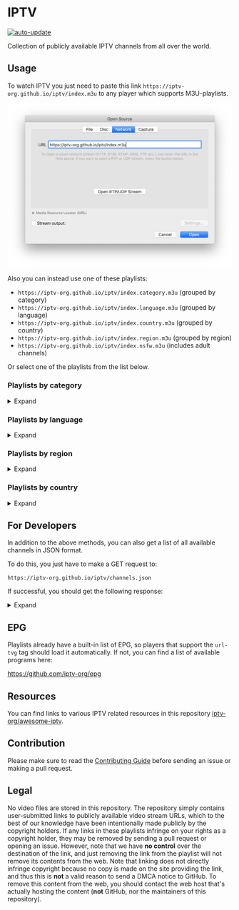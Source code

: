 # IPTV

[![auto-update](https://github.com/iptv-org/iptv/actions/workflows/auto-update.yml/badge.svg)](https://github.com/iptv-org/iptv/actions/workflows/auto-update.yml)

Collection of publicly available IPTV channels from all over the world.

## Usage

To watch IPTV you just need to paste this link `https://iptv-org.github.io/iptv/index.m3u` to any player which supports M3U-playlists.

![VLC Network Panel](.readme/preview.png)

Also you can instead use one of these playlists:

- `https://iptv-org.github.io/iptv/index.category.m3u` (grouped by category)
- `https://iptv-org.github.io/iptv/index.language.m3u` (grouped by language)
- `https://iptv-org.github.io/iptv/index.country.m3u` (grouped by country)
- `https://iptv-org.github.io/iptv/index.region.m3u` (grouped by region)
- `https://iptv-org.github.io/iptv/index.nsfw.m3u` (includes adult channels)

Or select one of the playlists from the list below.

### Playlists by category

<details>
<summary>Expand</summary>
<br>

<!-- prettier-ignore -->
<table>
  <thead>
    <tr><th align="left">Category</th><th align="right">Channels</th><th align="left">Playlist</th></tr>
  </thead>
  <tbody>
    <tr><td align="left">Animation</td><td align="right">29</td><td align="left" nowrap><code>https://iptv-org.github.io/iptv/categories/animation.m3u</code></td></tr>
    <tr><td align="left">Auto</td><td align="right">14</td><td align="left" nowrap><code>https://iptv-org.github.io/iptv/categories/auto.m3u</code></td></tr>
    <tr><td align="left">Business</td><td align="right">34</td><td align="left" nowrap><code>https://iptv-org.github.io/iptv/categories/business.m3u</code></td></tr>
    <tr><td align="left">Classic</td><td align="right">67</td><td align="left" nowrap><code>https://iptv-org.github.io/iptv/categories/classic.m3u</code></td></tr>
    <tr><td align="left">Comedy</td><td align="right">50</td><td align="left" nowrap><code>https://iptv-org.github.io/iptv/categories/comedy.m3u</code></td></tr>
    <tr><td align="left">Cooking</td><td align="right">30</td><td align="left" nowrap><code>https://iptv-org.github.io/iptv/categories/cooking.m3u</code></td></tr>
    <tr><td align="left">Culture</td><td align="right">18</td><td align="left" nowrap><code>https://iptv-org.github.io/iptv/categories/culture.m3u</code></td></tr>
    <tr><td align="left">Documentary</td><td align="right">42</td><td align="left" nowrap><code>https://iptv-org.github.io/iptv/categories/documentary.m3u</code></td></tr>
    <tr><td align="left">Education</td><td align="right">47</td><td align="left" nowrap><code>https://iptv-org.github.io/iptv/categories/education.m3u</code></td></tr>
    <tr><td align="left">Entertainment</td><td align="right">234</td><td align="left" nowrap><code>https://iptv-org.github.io/iptv/categories/entertainment.m3u</code></td></tr>
    <tr><td align="left">Family</td><td align="right">32</td><td align="left" nowrap><code>https://iptv-org.github.io/iptv/categories/family.m3u</code></td></tr>
    <tr><td align="left">General</td><td align="right">360</td><td align="left" nowrap><code>https://iptv-org.github.io/iptv/categories/general.m3u</code></td></tr>
    <tr><td align="left">Kids</td><td align="right">158</td><td align="left" nowrap><code>https://iptv-org.github.io/iptv/categories/kids.m3u</code></td></tr>
    <tr><td align="left">Legislative</td><td align="right">62</td><td align="left" nowrap><code>https://iptv-org.github.io/iptv/categories/legislative.m3u</code></td></tr>
    <tr><td align="left">Lifestyle</td><td align="right">78</td><td align="left" nowrap><code>https://iptv-org.github.io/iptv/categories/lifestyle.m3u</code></td></tr>
    <tr><td align="left">Local</td><td align="right">723</td><td align="left" nowrap><code>https://iptv-org.github.io/iptv/categories/local.m3u</code></td></tr>
    <tr><td align="left">Movies</td><td align="right">241</td><td align="left" nowrap><code>https://iptv-org.github.io/iptv/categories/movies.m3u</code></td></tr>
    <tr><td align="left">Music</td><td align="right">343</td><td align="left" nowrap><code>https://iptv-org.github.io/iptv/categories/music.m3u</code></td></tr>
    <tr><td align="left">News</td><td align="right">444</td><td align="left" nowrap><code>https://iptv-org.github.io/iptv/categories/news.m3u</code></td></tr>
    <tr><td align="left">Outdoor</td><td align="right">34</td><td align="left" nowrap><code>https://iptv-org.github.io/iptv/categories/outdoor.m3u</code></td></tr>
    <tr><td align="left">Relax</td><td align="right">17</td><td align="left" nowrap><code>https://iptv-org.github.io/iptv/categories/relax.m3u</code></td></tr>
    <tr><td align="left">Religious</td><td align="right">296</td><td align="left" nowrap><code>https://iptv-org.github.io/iptv/categories/religious.m3u</code></td></tr>
    <tr><td align="left">Science</td><td align="right">11</td><td align="left" nowrap><code>https://iptv-org.github.io/iptv/categories/science.m3u</code></td></tr>
    <tr><td align="left">Series</td><td align="right">193</td><td align="left" nowrap><code>https://iptv-org.github.io/iptv/categories/series.m3u</code></td></tr>
    <tr><td align="left">Shop</td><td align="right">48</td><td align="left" nowrap><code>https://iptv-org.github.io/iptv/categories/shop.m3u</code></td></tr>
    <tr><td align="left">Sports</td><td align="right">199</td><td align="left" nowrap><code>https://iptv-org.github.io/iptv/categories/sports.m3u</code></td></tr>
    <tr><td align="left">Travel</td><td align="right">16</td><td align="left" nowrap><code>https://iptv-org.github.io/iptv/categories/travel.m3u</code></td></tr>
    <tr><td align="left">Weather</td><td align="right">11</td><td align="left" nowrap><code>https://iptv-org.github.io/iptv/categories/weather.m3u</code></td></tr>
    <tr><td align="left">XXX</td><td align="right">41</td><td align="left" nowrap><code>https://iptv-org.github.io/iptv/categories/xxx.m3u</code></td></tr>
    <tr><td align="left">Other</td><td align="right">3612</td><td align="left" nowrap><code>https://iptv-org.github.io/iptv/categories/other.m3u</code></td></tr>
  </tbody>
</table>

</details>

### Playlists by language

<details>
<summary>Expand</summary>
<br>

<!-- prettier-ignore -->
<table>
  <thead>
    <tr><th align="left">Language</th><th align="right">Channels</th><th align="left">Playlist</th></tr>
  </thead>
  <tbody>
    <tr><td align="left">Afrikaans</td><td align="right">1</td><td align="left" nowrap><code>https://iptv-org.github.io/iptv/languages/afr.m3u</code></td></tr>
    <tr><td align="left">Akan</td><td align="right">2</td><td align="left" nowrap><code>https://iptv-org.github.io/iptv/languages/aka.m3u</code></td></tr>
    <tr><td align="left">Albanian</td><td align="right">129</td><td align="left" nowrap><code>https://iptv-org.github.io/iptv/languages/sqi.m3u</code></td></tr>
    <tr><td align="left">Amharic</td><td align="right">2</td><td align="left" nowrap><code>https://iptv-org.github.io/iptv/languages/amh.m3u</code></td></tr>
    <tr><td align="left">Arabic</td><td align="right">380</td><td align="left" nowrap><code>https://iptv-org.github.io/iptv/languages/ara.m3u</code></td></tr>
    <tr><td align="left">Armenian</td><td align="right">27</td><td align="left" nowrap><code>https://iptv-org.github.io/iptv/languages/hye.m3u</code></td></tr>
    <tr><td align="left">Assyrian Neo-Aramaic</td><td align="right">1</td><td align="left" nowrap><code>https://iptv-org.github.io/iptv/languages/aii.m3u</code></td></tr>
    <tr><td align="left">Azerbaijani</td><td align="right">26</td><td align="left" nowrap><code>https://iptv-org.github.io/iptv/languages/aze.m3u</code></td></tr>
    <tr><td align="left">Bashkir</td><td align="right">3</td><td align="left" nowrap><code>https://iptv-org.github.io/iptv/languages/bak.m3u</code></td></tr>
    <tr><td align="left">Belarusian</td><td align="right">3</td><td align="left" nowrap><code>https://iptv-org.github.io/iptv/languages/bel.m3u</code></td></tr>
    <tr><td align="left">Bengali</td><td align="right">37</td><td align="left" nowrap><code>https://iptv-org.github.io/iptv/languages/ben.m3u</code></td></tr>
    <tr><td align="left">Bhojpuri</td><td align="right">4</td><td align="left" nowrap><code>https://iptv-org.github.io/iptv/languages/bho.m3u</code></td></tr>
    <tr><td align="left">Bislama</td><td align="right">1</td><td align="left" nowrap><code>https://iptv-org.github.io/iptv/languages/bis.m3u</code></td></tr>
    <tr><td align="left">Bosnian</td><td align="right">14</td><td align="left" nowrap><code>https://iptv-org.github.io/iptv/languages/bos.m3u</code></td></tr>
    <tr><td align="left">Bulgarian</td><td align="right">10</td><td align="left" nowrap><code>https://iptv-org.github.io/iptv/languages/bul.m3u</code></td></tr>
    <tr><td align="left">Burmese</td><td align="right">1</td><td align="left" nowrap><code>https://iptv-org.github.io/iptv/languages/mya.m3u</code></td></tr>
    <tr><td align="left">Catalan</td><td align="right">8</td><td align="left" nowrap><code>https://iptv-org.github.io/iptv/languages/cat.m3u</code></td></tr>
    <tr><td align="left">Chichewa</td><td align="right">1</td><td align="left" nowrap><code>https://iptv-org.github.io/iptv/languages/nya.m3u</code></td></tr>
    <tr><td align="left">Chinese</td><td align="right">741</td><td align="left" nowrap><code>https://iptv-org.github.io/iptv/languages/zho.m3u</code></td></tr>
    <tr><td align="left">Croatian</td><td align="right">13</td><td align="left" nowrap><code>https://iptv-org.github.io/iptv/languages/hrv.m3u</code></td></tr>
    <tr><td align="left">Czech</td><td align="right">20</td><td align="left" nowrap><code>https://iptv-org.github.io/iptv/languages/ces.m3u</code></td></tr>
    <tr><td align="left">Danish</td><td align="right">8</td><td align="left" nowrap><code>https://iptv-org.github.io/iptv/languages/dan.m3u</code></td></tr>
    <tr><td align="left">Dhivehi</td><td align="right">2</td><td align="left" nowrap><code>https://iptv-org.github.io/iptv/languages/div.m3u</code></td></tr>
    <tr><td align="left">Dutch</td><td align="right">104</td><td align="left" nowrap><code>https://iptv-org.github.io/iptv/languages/nld.m3u</code></td></tr>
    <tr><td align="left">Dzongkha</td><td align="right">1</td><td align="left" nowrap><code>https://iptv-org.github.io/iptv/languages/dzo.m3u</code></td></tr>
    <tr><td align="left">English</td><td align="right">1962</td><td align="left" nowrap><code>https://iptv-org.github.io/iptv/languages/eng.m3u</code></td></tr>
    <tr><td align="left">Estonian</td><td align="right">7</td><td align="left" nowrap><code>https://iptv-org.github.io/iptv/languages/est.m3u</code></td></tr>
    <tr><td align="left">Faroese</td><td align="right">2</td><td align="left" nowrap><code>https://iptv-org.github.io/iptv/languages/fao.m3u</code></td></tr>
    <tr><td align="left">Finnish</td><td align="right">7</td><td align="left" nowrap><code>https://iptv-org.github.io/iptv/languages/fin.m3u</code></td></tr>
    <tr><td align="left">French</td><td align="right">220</td><td align="left" nowrap><code>https://iptv-org.github.io/iptv/languages/fra.m3u</code></td></tr>
    <tr><td align="left">Galician</td><td align="right">7</td><td align="left" nowrap><code>https://iptv-org.github.io/iptv/languages/glg.m3u</code></td></tr>
    <tr><td align="left">Georgian</td><td align="right">9</td><td align="left" nowrap><code>https://iptv-org.github.io/iptv/languages/kat.m3u</code></td></tr>
    <tr><td align="left">German</td><td align="right">225</td><td align="left" nowrap><code>https://iptv-org.github.io/iptv/languages/deu.m3u</code></td></tr>
    <tr><td align="left">Greek</td><td align="right">101</td><td align="left" nowrap><code>https://iptv-org.github.io/iptv/languages/ell.m3u</code></td></tr>
    <tr><td align="left">Greenlandic</td><td align="right">2</td><td align="left" nowrap><code>https://iptv-org.github.io/iptv/languages/kal.m3u</code></td></tr>
    <tr><td align="left">Hebrew</td><td align="right">17</td><td align="left" nowrap><code>https://iptv-org.github.io/iptv/languages/heb.m3u</code></td></tr>
    <tr><td align="left">Hindi</td><td align="right">184</td><td align="left" nowrap><code>https://iptv-org.github.io/iptv/languages/hin.m3u</code></td></tr>
    <tr><td align="left">Hungarian</td><td align="right">31</td><td align="left" nowrap><code>https://iptv-org.github.io/iptv/languages/hun.m3u</code></td></tr>
    <tr><td align="left">Icelandic</td><td align="right">2</td><td align="left" nowrap><code>https://iptv-org.github.io/iptv/languages/isl.m3u</code></td></tr>
    <tr><td align="left">Indonesian</td><td align="right">78</td><td align="left" nowrap><code>https://iptv-org.github.io/iptv/languages/ind.m3u</code></td></tr>
    <tr><td align="left">Inuktitut</td><td align="right">1</td><td align="left" nowrap><code>https://iptv-org.github.io/iptv/languages/iku.m3u</code></td></tr>
    <tr><td align="left">Irish</td><td align="right">1</td><td align="left" nowrap><code>https://iptv-org.github.io/iptv/languages/gle.m3u</code></td></tr>
    <tr><td align="left">Italian</td><td align="right">189</td><td align="left" nowrap><code>https://iptv-org.github.io/iptv/languages/ita.m3u</code></td></tr>
    <tr><td align="left">Japanese</td><td align="right">49</td><td align="left" nowrap><code>https://iptv-org.github.io/iptv/languages/jpn.m3u</code></td></tr>
    <tr><td align="left">Javanese</td><td align="right">5</td><td align="left" nowrap><code>https://iptv-org.github.io/iptv/languages/jav.m3u</code></td></tr>
    <tr><td align="left">Kannada</td><td align="right">8</td><td align="left" nowrap><code>https://iptv-org.github.io/iptv/languages/kan.m3u</code></td></tr>
    <tr><td align="left">Kazakh</td><td align="right">16</td><td align="left" nowrap><code>https://iptv-org.github.io/iptv/languages/kaz.m3u</code></td></tr>
    <tr><td align="left">Khmer</td><td align="right">9</td><td align="left" nowrap><code>https://iptv-org.github.io/iptv/languages/khm.m3u</code></td></tr>
    <tr><td align="left">Kinyarwanda</td><td align="right">3</td><td align="left" nowrap><code>https://iptv-org.github.io/iptv/languages/kin.m3u</code></td></tr>
    <tr><td align="left">Korean</td><td align="right">45</td><td align="left" nowrap><code>https://iptv-org.github.io/iptv/languages/kor.m3u</code></td></tr>
    <tr><td align="left">Kurdish</td><td align="right">26</td><td align="left" nowrap><code>https://iptv-org.github.io/iptv/languages/kur.m3u</code></td></tr>
    <tr><td align="left">Kyrgyz</td><td align="right">1</td><td align="left" nowrap><code>https://iptv-org.github.io/iptv/languages/kir.m3u</code></td></tr>
    <tr><td align="left">Lao</td><td align="right">4</td><td align="left" nowrap><code>https://iptv-org.github.io/iptv/languages/lao.m3u</code></td></tr>
    <tr><td align="left">Latvian</td><td align="right">5</td><td align="left" nowrap><code>https://iptv-org.github.io/iptv/languages/lav.m3u</code></td></tr>
    <tr><td align="left">Lingala</td><td align="right">1</td><td align="left" nowrap><code>https://iptv-org.github.io/iptv/languages/lin.m3u</code></td></tr>
    <tr><td align="left">Lithuanian</td><td align="right">5</td><td align="left" nowrap><code>https://iptv-org.github.io/iptv/languages/lit.m3u</code></td></tr>
    <tr><td align="left">Luxembourgish</td><td align="right">2</td><td align="left" nowrap><code>https://iptv-org.github.io/iptv/languages/ltz.m3u</code></td></tr>
    <tr><td align="left">Macedonian</td><td align="right">3</td><td align="left" nowrap><code>https://iptv-org.github.io/iptv/languages/mkd.m3u</code></td></tr>
    <tr><td align="left">Malay</td><td align="right">20</td><td align="left" nowrap><code>https://iptv-org.github.io/iptv/languages/msa.m3u</code></td></tr>
    <tr><td align="left">Malayalam</td><td align="right">61</td><td align="left" nowrap><code>https://iptv-org.github.io/iptv/languages/mal.m3u</code></td></tr>
    <tr><td align="left">Maltese</td><td align="right">4</td><td align="left" nowrap><code>https://iptv-org.github.io/iptv/languages/mlt.m3u</code></td></tr>
    <tr><td align="left">Mandarin Chinese</td><td align="right">53</td><td align="left" nowrap><code>https://iptv-org.github.io/iptv/languages/cmn.m3u</code></td></tr>
    <tr><td align="left">Mandinka</td><td align="right">1</td><td align="left" nowrap><code>https://iptv-org.github.io/iptv/languages/mnk.m3u</code></td></tr>
    <tr><td align="left">Maori</td><td align="right">1</td><td align="left" nowrap><code>https://iptv-org.github.io/iptv/languages/mri.m3u</code></td></tr>
    <tr><td align="left">Marathi</td><td align="right">4</td><td align="left" nowrap><code>https://iptv-org.github.io/iptv/languages/mar.m3u</code></td></tr>
    <tr><td align="left">Min Nan Chinese</td><td align="right">3</td><td align="left" nowrap><code>https://iptv-org.github.io/iptv/languages/nan.m3u</code></td></tr>
    <tr><td align="left">Mongolian</td><td align="right">1</td><td align="left" nowrap><code>https://iptv-org.github.io/iptv/languages/mon.m3u</code></td></tr>
    <tr><td align="left">Montenegrin</td><td align="right">1</td><td align="left" nowrap><code>https://iptv-org.github.io/iptv/languages/cnr.m3u</code></td></tr>
    <tr><td align="left">Nepali</td><td align="right">3</td><td align="left" nowrap><code>https://iptv-org.github.io/iptv/languages/nep.m3u</code></td></tr>
    <tr><td align="left">Norwegian</td><td align="right">7</td><td align="left" nowrap><code>https://iptv-org.github.io/iptv/languages/nor.m3u</code></td></tr>
    <tr><td align="left">Norwegian Bokmål</td><td align="right">4</td><td align="left" nowrap><code>https://iptv-org.github.io/iptv/languages/nob.m3u</code></td></tr>
    <tr><td align="left">Panjabi</td><td align="right">2</td><td align="left" nowrap><code>https://iptv-org.github.io/iptv/languages/pan.m3u</code></td></tr>
    <tr><td align="left">Papiamento</td><td align="right">2</td><td align="left" nowrap><code>https://iptv-org.github.io/iptv/languages/pap.m3u</code></td></tr>
    <tr><td align="left">Pashto</td><td align="right">23</td><td align="left" nowrap><code>https://iptv-org.github.io/iptv/languages/pus.m3u</code></td></tr>
    <tr><td align="left">Persian</td><td align="right">159</td><td align="left" nowrap><code>https://iptv-org.github.io/iptv/languages/fas.m3u</code></td></tr>
    <tr><td align="left">Polish</td><td align="right">35</td><td align="left" nowrap><code>https://iptv-org.github.io/iptv/languages/pol.m3u</code></td></tr>
    <tr><td align="left">Portuguese</td><td align="right">227</td><td align="left" nowrap><code>https://iptv-org.github.io/iptv/languages/por.m3u</code></td></tr>
    <tr><td align="left">Romanian</td><td align="right">58</td><td align="left" nowrap><code>https://iptv-org.github.io/iptv/languages/ron.m3u</code></td></tr>
    <tr><td align="left">Russian</td><td align="right">340</td><td align="left" nowrap><code>https://iptv-org.github.io/iptv/languages/rus.m3u</code></td></tr>
    <tr><td align="left">Samoan</td><td align="right">1</td><td align="left" nowrap><code>https://iptv-org.github.io/iptv/languages/smo.m3u</code></td></tr>
    <tr><td align="left">Serbian</td><td align="right">48</td><td align="left" nowrap><code>https://iptv-org.github.io/iptv/languages/srp.m3u</code></td></tr>
    <tr><td align="left">Sinhala</td><td align="right">10</td><td align="left" nowrap><code>https://iptv-org.github.io/iptv/languages/sin.m3u</code></td></tr>
    <tr><td align="left">Slovak</td><td align="right">21</td><td align="left" nowrap><code>https://iptv-org.github.io/iptv/languages/slk.m3u</code></td></tr>
    <tr><td align="left">Slovenian</td><td align="right">10</td><td align="left" nowrap><code>https://iptv-org.github.io/iptv/languages/slv.m3u</code></td></tr>
    <tr><td align="left">Somali</td><td align="right">5</td><td align="left" nowrap><code>https://iptv-org.github.io/iptv/languages/som.m3u</code></td></tr>
    <tr><td align="left">Spanish</td><td align="right">1145</td><td align="left" nowrap><code>https://iptv-org.github.io/iptv/languages/spa.m3u</code></td></tr>
    <tr><td align="left">Sundanese</td><td align="right">1</td><td align="left" nowrap><code>https://iptv-org.github.io/iptv/languages/sun.m3u</code></td></tr>
    <tr><td align="left">Swahili</td><td align="right">2</td><td align="left" nowrap><code>https://iptv-org.github.io/iptv/languages/swa.m3u</code></td></tr>
    <tr><td align="left">Swedish</td><td align="right">12</td><td align="left" nowrap><code>https://iptv-org.github.io/iptv/languages/swe.m3u</code></td></tr>
    <tr><td align="left">Tagalog</td><td align="right">7</td><td align="left" nowrap><code>https://iptv-org.github.io/iptv/languages/tgl.m3u</code></td></tr>
    <tr><td align="left">Tajik</td><td align="right">1</td><td align="left" nowrap><code>https://iptv-org.github.io/iptv/languages/tgk.m3u</code></td></tr>
    <tr><td align="left">Tamil</td><td align="right">45</td><td align="left" nowrap><code>https://iptv-org.github.io/iptv/languages/tam.m3u</code></td></tr>
    <tr><td align="left">Telugu</td><td align="right">4</td><td align="left" nowrap><code>https://iptv-org.github.io/iptv/languages/tel.m3u</code></td></tr>
    <tr><td align="left">Thai</td><td align="right">47</td><td align="left" nowrap><code>https://iptv-org.github.io/iptv/languages/tha.m3u</code></td></tr>
    <tr><td align="left">Tigrinya</td><td align="right">1</td><td align="left" nowrap><code>https://iptv-org.github.io/iptv/languages/tir.m3u</code></td></tr>
    <tr><td align="left">Turkish</td><td align="right">160</td><td align="left" nowrap><code>https://iptv-org.github.io/iptv/languages/tur.m3u</code></td></tr>
    <tr><td align="left">Turkmen</td><td align="right">8</td><td align="left" nowrap><code>https://iptv-org.github.io/iptv/languages/tuk.m3u</code></td></tr>
    <tr><td align="left">Ukrainian</td><td align="right">88</td><td align="left" nowrap><code>https://iptv-org.github.io/iptv/languages/ukr.m3u</code></td></tr>
    <tr><td align="left">Urdu</td><td align="right">22</td><td align="left" nowrap><code>https://iptv-org.github.io/iptv/languages/urd.m3u</code></td></tr>
    <tr><td align="left">Uzbek</td><td align="right">3</td><td align="left" nowrap><code>https://iptv-org.github.io/iptv/languages/uzb.m3u</code></td></tr>
    <tr><td align="left">Vietnamese</td><td align="right">80</td><td align="left" nowrap><code>https://iptv-org.github.io/iptv/languages/vie.m3u</code></td></tr>
    <tr><td align="left">Western Frisian</td><td align="right">1</td><td align="left" nowrap><code>https://iptv-org.github.io/iptv/languages/fry.m3u</code></td></tr>
    <tr><td align="left">Wolof</td><td align="right">15</td><td align="left" nowrap><code>https://iptv-org.github.io/iptv/languages/wol.m3u</code></td></tr>
    <tr><td align="left">Yue Chinese</td><td align="right">6</td><td align="left" nowrap><code>https://iptv-org.github.io/iptv/languages/yue.m3u</code></td></tr>
    <tr><td align="left">Undefined</td><td align="right">171</td><td align="left" nowrap><code>https://iptv-org.github.io/iptv/languages/undefined.m3u</code></td></tr>
  </tbody>
</table>

</details>

### Playlists by region

<details>
<summary>Expand</summary>
<br>

<!-- prettier-ignore -->
<table>
  <thead>
    <tr><th align="left">Region</th><th align="right">Channels</th><th align="left">Playlist</th></tr>
  </thead>
  <tbody>
    <tr><td align="left">Africa</td><td align="right">216</td><td align="left" nowrap><code>https://iptv-org.github.io/iptv/regions/afr.m3u</code></td></tr>
    <tr><td align="left">Americas</td><td align="right">2846</td><td align="left" nowrap><code>https://iptv-org.github.io/iptv/regions/amer.m3u</code></td></tr>
    <tr><td align="left">Arab world</td><td align="right">388</td><td align="left" nowrap><code>https://iptv-org.github.io/iptv/regions/arab.m3u</code></td></tr>
    <tr><td align="left">Asia</td><td align="right">2492</td><td align="left" nowrap><code>https://iptv-org.github.io/iptv/regions/asia.m3u</code></td></tr>
    <tr><td align="left">Asia-Pacific</td><td align="right">1540</td><td align="left" nowrap><code>https://iptv-org.github.io/iptv/regions/apac.m3u</code></td></tr>
    <tr><td align="left">Caribbean</td><td align="right">152</td><td align="left" nowrap><code>https://iptv-org.github.io/iptv/regions/carib.m3u</code></td></tr>
    <tr><td align="left">Central Asia</td><td align="right">47</td><td align="left" nowrap><code>https://iptv-org.github.io/iptv/regions/cas.m3u</code></td></tr>
    <tr><td align="left">Commonwealth of Independent States</td><td align="right">418</td><td align="left" nowrap><code>https://iptv-org.github.io/iptv/regions/cis.m3u</code></td></tr>
    <tr><td align="left">Europe</td><td align="right">2266</td><td align="left" nowrap><code>https://iptv-org.github.io/iptv/regions/eur.m3u</code></td></tr>
    <tr><td align="left">Europe, the Middle East and Africa</td><td align="right">2871</td><td align="left" nowrap><code>https://iptv-org.github.io/iptv/regions/emea.m3u</code></td></tr>
    <tr><td align="left">Hispanic America</td><td align="right">815</td><td align="left" nowrap><code>https://iptv-org.github.io/iptv/regions/hispam.m3u</code></td></tr>
    <tr><td align="left">Latin America</td><td align="right">1018</td><td align="left" nowrap><code>https://iptv-org.github.io/iptv/regions/latam.m3u</code></td></tr>
    <tr><td align="left">Latin America and the Caribbean</td><td align="right">1032</td><td align="left" nowrap><code>https://iptv-org.github.io/iptv/regions/lac.m3u</code></td></tr>
    <tr><td align="left">Maghreb</td><td align="right">104</td><td align="left" nowrap><code>https://iptv-org.github.io/iptv/regions/maghreb.m3u</code></td></tr>
    <tr><td align="left">Middle East</td><td align="right">686</td><td align="left" nowrap><code>https://iptv-org.github.io/iptv/regions/mideast.m3u</code></td></tr>
    <tr><td align="left">Middle East and North Africa</td><td align="right">740</td><td align="left" nowrap><code>https://iptv-org.github.io/iptv/regions/mena.m3u</code></td></tr>
    <tr><td align="left">Nordics</td><td align="right">55</td><td align="left" nowrap><code>https://iptv-org.github.io/iptv/regions/nord.m3u</code></td></tr>
    <tr><td align="left">North America</td><td align="right">2152</td><td align="left" nowrap><code>https://iptv-org.github.io/iptv/regions/noram.m3u</code></td></tr>
    <tr><td align="left">Northern America</td><td align="right">1836</td><td align="left" nowrap><code>https://iptv-org.github.io/iptv/regions/nam.m3u</code></td></tr>
    <tr><td align="left">Oceania</td><td align="right">85</td><td align="left" nowrap><code>https://iptv-org.github.io/iptv/regions/oce.m3u</code></td></tr>
    <tr><td align="left">South Asia</td><td align="right">401</td><td align="left" nowrap><code>https://iptv-org.github.io/iptv/regions/sas.m3u</code></td></tr>
    <tr><td align="left">Sub-Saharan Africa</td><td align="right">129</td><td align="left" nowrap><code>https://iptv-org.github.io/iptv/regions/ssa.m3u</code></td></tr>
    <tr><td align="left">West Africa</td><td align="right">83</td><td align="left" nowrap><code>https://iptv-org.github.io/iptv/regions/wafr.m3u</code></td></tr>
    <tr><td align="left">Worldwide</td><td align="right">7183</td><td align="left" nowrap><code>https://iptv-org.github.io/iptv/regions/int.m3u</code></td></tr>
    <tr><td align="left">Undefined</td><td align="right">173</td><td align="left" nowrap><code>https://iptv-org.github.io/iptv/regions/undefined.m3u</code></td></tr>
  </tbody>
</table>

</details>

### Playlists by country

<details>
<summary>Expand</summary>
<br>

<!-- prettier-ignore -->
<table>
  <thead>
    <tr><th align="left">Country</th><th align="right">Channels</th><th align="left">Playlist</th></tr>
  </thead>
  <tbody>
    <tr><td align="left">🇦🇫 Afghanistan</td><td align="right">34</td><td align="left" nowrap><code>https://iptv-org.github.io/iptv/countries/af.m3u</code></td></tr>
    <tr><td align="left">🇦🇱 Albania</td><td align="right">138</td><td align="left" nowrap><code>https://iptv-org.github.io/iptv/countries/al.m3u</code></td></tr>
    <tr><td align="left">🇩🇿 Algeria</td><td align="right">73</td><td align="left" nowrap><code>https://iptv-org.github.io/iptv/countries/dz.m3u</code></td></tr>
    <tr><td align="left">🇦🇸 American Samoa</td><td align="right">13</td><td align="left" nowrap><code>https://iptv-org.github.io/iptv/countries/as.m3u</code></td></tr>
    <tr><td align="left">🇦🇩 Andorra</td><td align="right">20</td><td align="left" nowrap><code>https://iptv-org.github.io/iptv/countries/ad.m3u</code></td></tr>
    <tr><td align="left">🇦🇴 Angola</td><td align="right">14</td><td align="left" nowrap><code>https://iptv-org.github.io/iptv/countries/ao.m3u</code></td></tr>
    <tr><td align="left">🇦🇮 Anguilla</td><td align="right">11</td><td align="left" nowrap><code>https://iptv-org.github.io/iptv/countries/ai.m3u</code></td></tr>
    <tr><td align="left">🇦🇶 Antarctica</td><td align="right">11</td><td align="left" nowrap><code>https://iptv-org.github.io/iptv/countries/aq.m3u</code></td></tr>
    <tr><td align="left">🇦🇬 Antigua and Barbuda</td><td align="right">12</td><td align="left" nowrap><code>https://iptv-org.github.io/iptv/countries/ag.m3u</code></td></tr>
    <tr><td align="left">🇦🇷 Argentina</td><td align="right">126</td><td align="left" nowrap><code>https://iptv-org.github.io/iptv/countries/ar.m3u</code></td></tr>
    <tr><td align="left">🇦🇲 Armenia</td><td align="right">42</td><td align="left" nowrap><code>https://iptv-org.github.io/iptv/countries/am.m3u</code></td></tr>
    <tr><td align="left">🇦🇼 Aruba</td><td align="right">14</td><td align="left" nowrap><code>https://iptv-org.github.io/iptv/countries/aw.m3u</code></td></tr>
    <tr><td align="left">🇦🇺 Australia</td><td align="right">72</td><td align="left" nowrap><code>https://iptv-org.github.io/iptv/countries/au.m3u</code></td></tr>
    <tr><td align="left">🇦🇹 Austria</td><td align="right">42</td><td align="left" nowrap><code>https://iptv-org.github.io/iptv/countries/at.m3u</code></td></tr>
    <tr><td align="left">🇦🇿 Azerbaijan</td><td align="right">42</td><td align="left" nowrap><code>https://iptv-org.github.io/iptv/countries/az.m3u</code></td></tr>
    <tr><td align="left">🇧🇸 Bahamas</td><td align="right">14</td><td align="left" nowrap><code>https://iptv-org.github.io/iptv/countries/bs.m3u</code></td></tr>
    <tr><td align="left">🇧🇭 Bahrain</td><td align="right">53</td><td align="left" nowrap><code>https://iptv-org.github.io/iptv/countries/bh.m3u</code></td></tr>
    <tr><td align="left">🇧🇩 Bangladesh</td><td align="right">43</td><td align="left" nowrap><code>https://iptv-org.github.io/iptv/countries/bd.m3u</code></td></tr>
    <tr><td align="left">🇧🇧 Barbados</td><td align="right">12</td><td align="left" nowrap><code>https://iptv-org.github.io/iptv/countries/bb.m3u</code></td></tr>
    <tr><td align="left">🇧🇾 Belarus</td><td align="right">40</td><td align="left" nowrap><code>https://iptv-org.github.io/iptv/countries/by.m3u</code></td></tr>
    <tr><td align="left">🇧🇪 Belgium</td><td align="right">39</td><td align="left" nowrap><code>https://iptv-org.github.io/iptv/countries/be.m3u</code></td></tr>
    <tr><td align="left">🇧🇿 Belize</td><td align="right">11</td><td align="left" nowrap><code>https://iptv-org.github.io/iptv/countries/bz.m3u</code></td></tr>
    <tr><td align="left">🇧🇯 Benin</td><td align="right">16</td><td align="left" nowrap><code>https://iptv-org.github.io/iptv/countries/bj.m3u</code></td></tr>
    <tr><td align="left">🇧🇲 Bermuda</td><td align="right">11</td><td align="left" nowrap><code>https://iptv-org.github.io/iptv/countries/bm.m3u</code></td></tr>
    <tr><td align="left">🇧🇹 Bhutan</td><td align="right">17</td><td align="left" nowrap><code>https://iptv-org.github.io/iptv/countries/bt.m3u</code></td></tr>
    <tr><td align="left">🇧🇴 Bolivia</td><td align="right">73</td><td align="left" nowrap><code>https://iptv-org.github.io/iptv/countries/bo.m3u</code></td></tr>
    <tr><td align="left">🇧🇶 Bonaire</td><td align="right">11</td><td align="left" nowrap><code>https://iptv-org.github.io/iptv/countries/bq.m3u</code></td></tr>
    <tr><td align="left">🇧🇦 Bosnia and Herzegovina</td><td align="right">29</td><td align="left" nowrap><code>https://iptv-org.github.io/iptv/countries/ba.m3u</code></td></tr>
    <tr><td align="left">🇧🇼 Botswana</td><td align="right">12</td><td align="left" nowrap><code>https://iptv-org.github.io/iptv/countries/bw.m3u</code></td></tr>
    <tr><td align="left">🇧🇻 Bouvet Island</td><td align="right">11</td><td align="left" nowrap><code>https://iptv-org.github.io/iptv/countries/bv.m3u</code></td></tr>
    <tr><td align="left">🇧🇷 Brazil</td><td align="right">199</td><td align="left" nowrap><code>https://iptv-org.github.io/iptv/countries/br.m3u</code></td></tr>
    <tr><td align="left">🇮🇴 British Indian Ocean Territory</td><td align="right">11</td><td align="left" nowrap><code>https://iptv-org.github.io/iptv/countries/io.m3u</code></td></tr>
    <tr><td align="left">🇻🇬 British Virgin Islands</td><td align="right">11</td><td align="left" nowrap><code>https://iptv-org.github.io/iptv/countries/vg.m3u</code></td></tr>
    <tr><td align="left">🇧🇳 Brunei</td><td align="right">14</td><td align="left" nowrap><code>https://iptv-org.github.io/iptv/countries/bn.m3u</code></td></tr>
    <tr><td align="left">🇧🇬 Bulgaria</td><td align="right">25</td><td align="left" nowrap><code>https://iptv-org.github.io/iptv/countries/bg.m3u</code></td></tr>
    <tr><td align="left">🇧🇫 Burkina Faso</td><td align="right">16</td><td align="left" nowrap><code>https://iptv-org.github.io/iptv/countries/bf.m3u</code></td></tr>
    <tr><td align="left">🇧🇮 Burundi</td><td align="right">12</td><td align="left" nowrap><code>https://iptv-org.github.io/iptv/countries/bi.m3u</code></td></tr>
    <tr><td align="left">🇰🇭 Cambodia</td><td align="right">21</td><td align="left" nowrap><code>https://iptv-org.github.io/iptv/countries/kh.m3u</code></td></tr>
    <tr><td align="left">🇨🇲 Cameroon</td><td align="right">16</td><td align="left" nowrap><code>https://iptv-org.github.io/iptv/countries/cm.m3u</code></td></tr>
    <tr><td align="left">🇨🇦 Canada</td><td align="right">122</td><td align="left" nowrap><code>https://iptv-org.github.io/iptv/countries/ca.m3u</code></td></tr>
    <tr><td align="left">🇨🇻 Cape Verde</td><td align="right">12</td><td align="left" nowrap><code>https://iptv-org.github.io/iptv/countries/cv.m3u</code></td></tr>
    <tr><td align="left">🇰🇾 Cayman Islands</td><td align="right">11</td><td align="left" nowrap><code>https://iptv-org.github.io/iptv/countries/ky.m3u</code></td></tr>
    <tr><td align="left">🇨🇫 Central African Republic</td><td align="right">12</td><td align="left" nowrap><code>https://iptv-org.github.io/iptv/countries/cf.m3u</code></td></tr>
    <tr><td align="left">🇹🇩 Chad</td><td align="right">12</td><td align="left" nowrap><code>https://iptv-org.github.io/iptv/countries/td.m3u</code></td></tr>
    <tr><td align="left">🇨🇱 Chile</td><td align="right">184</td><td align="left" nowrap><code>https://iptv-org.github.io/iptv/countries/cl.m3u</code></td></tr>
    <tr><td align="left">🇨🇳 China</td><td align="right">670</td><td align="left" nowrap><code>https://iptv-org.github.io/iptv/countries/cn.m3u</code></td></tr>
    <tr><td align="left">🇨🇽 Christmas Island</td><td align="right">11</td><td align="left" nowrap><code>https://iptv-org.github.io/iptv/countries/cx.m3u</code></td></tr>
    <tr><td align="left">🇨🇨 Cocos [Keeling] Islands</td><td align="right">11</td><td align="left" nowrap><code>https://iptv-org.github.io/iptv/countries/cc.m3u</code></td></tr>
    <tr><td align="left">🇨🇴 Colombia</td><td align="right">97</td><td align="left" nowrap><code>https://iptv-org.github.io/iptv/countries/co.m3u</code></td></tr>
    <tr><td align="left">🇰🇲 Comoros</td><td align="right">48</td><td align="left" nowrap><code>https://iptv-org.github.io/iptv/countries/km.m3u</code></td></tr>
    <tr><td align="left">🇨🇰 Cook Islands</td><td align="right">13</td><td align="left" nowrap><code>https://iptv-org.github.io/iptv/countries/ck.m3u</code></td></tr>
    <tr><td align="left">🇨🇷 Costa Rica</td><td align="right">87</td><td align="left" nowrap><code>https://iptv-org.github.io/iptv/countries/cr.m3u</code></td></tr>
    <tr><td align="left">🇭🇷 Croatia</td><td align="right">29</td><td align="left" nowrap><code>https://iptv-org.github.io/iptv/countries/hr.m3u</code></td></tr>
    <tr><td align="left">🇨🇺 Cuba</td><td align="right">55</td><td align="left" nowrap><code>https://iptv-org.github.io/iptv/countries/cu.m3u</code></td></tr>
    <tr><td align="left">🇨🇼 Curacao</td><td align="right">15</td><td align="left" nowrap><code>https://iptv-org.github.io/iptv/countries/cw.m3u</code></td></tr>
    <tr><td align="left">🇨🇾 Cyprus</td><td align="right">33</td><td align="left" nowrap><code>https://iptv-org.github.io/iptv/countries/cy.m3u</code></td></tr>
    <tr><td align="left">🇨🇿 Czech Republic</td><td align="right">36</td><td align="left" nowrap><code>https://iptv-org.github.io/iptv/countries/cz.m3u</code></td></tr>
    <tr><td align="left">🇨🇩 Democratic Republic of the Congo</td><td align="right">16</td><td align="left" nowrap><code>https://iptv-org.github.io/iptv/countries/cd.m3u</code></td></tr>
    <tr><td align="left">🇩🇰 Denmark</td><td align="right">23</td><td align="left" nowrap><code>https://iptv-org.github.io/iptv/countries/dk.m3u</code></td></tr>
    <tr><td align="left">🇩🇯 Djibouti</td><td align="right">50</td><td align="left" nowrap><code>https://iptv-org.github.io/iptv/countries/dj.m3u</code></td></tr>
    <tr><td align="left">🇩🇲 Dominica</td><td align="right">11</td><td align="left" nowrap><code>https://iptv-org.github.io/iptv/countries/dm.m3u</code></td></tr>
    <tr><td align="left">🇩🇴 Dominican Republic</td><td align="right">113</td><td align="left" nowrap><code>https://iptv-org.github.io/iptv/countries/do.m3u</code></td></tr>
    <tr><td align="left">🇹🇱 East Timor</td><td align="right">13</td><td align="left" nowrap><code>https://iptv-org.github.io/iptv/countries/tl.m3u</code></td></tr>
    <tr><td align="left">🇪🇨 Ecuador</td><td align="right">80</td><td align="left" nowrap><code>https://iptv-org.github.io/iptv/countries/ec.m3u</code></td></tr>
    <tr><td align="left">🇪🇬 Egypt</td><td align="right">83</td><td align="left" nowrap><code>https://iptv-org.github.io/iptv/countries/eg.m3u</code></td></tr>
    <tr><td align="left">🇸🇻 El Salvador</td><td align="right">68</td><td align="left" nowrap><code>https://iptv-org.github.io/iptv/countries/sv.m3u</code></td></tr>
    <tr><td align="left">🇬🇶 Equatorial Guinea</td><td align="right">13</td><td align="left" nowrap><code>https://iptv-org.github.io/iptv/countries/gq.m3u</code></td></tr>
    <tr><td align="left">🇪🇷 Eritrea</td><td align="right">12</td><td align="left" nowrap><code>https://iptv-org.github.io/iptv/countries/er.m3u</code></td></tr>
    <tr><td align="left">🇪🇪 Estonia</td><td align="right">22</td><td align="left" nowrap><code>https://iptv-org.github.io/iptv/countries/ee.m3u</code></td></tr>
    <tr><td align="left">🇪🇹 Ethiopia</td><td align="right">13</td><td align="left" nowrap><code>https://iptv-org.github.io/iptv/countries/et.m3u</code></td></tr>
    <tr><td align="left">🇫🇰 Falkland Islands</td><td align="right">11</td><td align="left" nowrap><code>https://iptv-org.github.io/iptv/countries/fk.m3u</code></td></tr>
    <tr><td align="left">🇫🇴 Faroe Islands</td><td align="right">12</td><td align="left" nowrap><code>https://iptv-org.github.io/iptv/countries/fo.m3u</code></td></tr>
    <tr><td align="left">🇫🇯 Fiji</td><td align="right">14</td><td align="left" nowrap><code>https://iptv-org.github.io/iptv/countries/fj.m3u</code></td></tr>
    <tr><td align="left">🇫🇮 Finland</td><td align="right">23</td><td align="left" nowrap><code>https://iptv-org.github.io/iptv/countries/fi.m3u</code></td></tr>
    <tr><td align="left">🇫🇷 France</td><td align="right">161</td><td align="left" nowrap><code>https://iptv-org.github.io/iptv/countries/fr.m3u</code></td></tr>
    <tr><td align="left">🇬🇫 French Guiana</td><td align="right">11</td><td align="left" nowrap><code>https://iptv-org.github.io/iptv/countries/gf.m3u</code></td></tr>
    <tr><td align="left">🇵🇫 French Polynesia</td><td align="right">14</td><td align="left" nowrap><code>https://iptv-org.github.io/iptv/countries/pf.m3u</code></td></tr>
    <tr><td align="left">🇹🇫 French Southern Territories</td><td align="right">12</td><td align="left" nowrap><code>https://iptv-org.github.io/iptv/countries/tf.m3u</code></td></tr>
    <tr><td align="left">🇬🇦 Gabon</td><td align="right">12</td><td align="left" nowrap><code>https://iptv-org.github.io/iptv/countries/ga.m3u</code></td></tr>
    <tr><td align="left">🇬🇲 Gambia</td><td align="right">13</td><td align="left" nowrap><code>https://iptv-org.github.io/iptv/countries/gm.m3u</code></td></tr>
    <tr><td align="left">🇬🇪 Georgia</td><td align="right">25</td><td align="left" nowrap><code>https://iptv-org.github.io/iptv/countries/ge.m3u</code></td></tr>
    <tr><td align="left">🇩🇪 Germany</td><td align="right">192</td><td align="left" nowrap><code>https://iptv-org.github.io/iptv/countries/de.m3u</code></td></tr>
    <tr><td align="left">🇬🇭 Ghana</td><td align="right">14</td><td align="left" nowrap><code>https://iptv-org.github.io/iptv/countries/gh.m3u</code></td></tr>
    <tr><td align="left">🇬🇮 Gibraltar</td><td align="right">11</td><td align="left" nowrap><code>https://iptv-org.github.io/iptv/countries/gi.m3u</code></td></tr>
    <tr><td align="left">🇬🇷 Greece</td><td align="right">105</td><td align="left" nowrap><code>https://iptv-org.github.io/iptv/countries/gr.m3u</code></td></tr>
    <tr><td align="left">🇬🇱 Greenland</td><td align="right">12</td><td align="left" nowrap><code>https://iptv-org.github.io/iptv/countries/gl.m3u</code></td></tr>
    <tr><td align="left">🇬🇩 Grenada</td><td align="right">11</td><td align="left" nowrap><code>https://iptv-org.github.io/iptv/countries/gd.m3u</code></td></tr>
    <tr><td align="left">🇬🇵 Guadeloupe</td><td align="right">11</td><td align="left" nowrap><code>https://iptv-org.github.io/iptv/countries/gp.m3u</code></td></tr>
    <tr><td align="left">🇬🇺 Guam</td><td align="right">13</td><td align="left" nowrap><code>https://iptv-org.github.io/iptv/countries/gu.m3u</code></td></tr>
    <tr><td align="left">🇬🇹 Guatemala</td><td align="right">61</td><td align="left" nowrap><code>https://iptv-org.github.io/iptv/countries/gt.m3u</code></td></tr>
    <tr><td align="left">🇬🇬 Guernsey</td><td align="right">11</td><td align="left" nowrap><code>https://iptv-org.github.io/iptv/countries/gg.m3u</code></td></tr>
    <tr><td align="left">🇬🇳 Guinea</td><td align="right">13</td><td align="left" nowrap><code>https://iptv-org.github.io/iptv/countries/gn.m3u</code></td></tr>
    <tr><td align="left">🇬🇼 Guinea-Bissau</td><td align="right">12</td><td align="left" nowrap><code>https://iptv-org.github.io/iptv/countries/gw.m3u</code></td></tr>
    <tr><td align="left">🇬🇾 Guyana</td><td align="right">11</td><td align="left" nowrap><code>https://iptv-org.github.io/iptv/countries/gy.m3u</code></td></tr>
    <tr><td align="left">🇭🇹 Haiti</td><td align="right">25</td><td align="left" nowrap><code>https://iptv-org.github.io/iptv/countries/ht.m3u</code></td></tr>
    <tr><td align="left">🇭🇲 Heard Island and McDonald Islands</td><td align="right">11</td><td align="left" nowrap><code>https://iptv-org.github.io/iptv/countries/hm.m3u</code></td></tr>
    <tr><td align="left">🇭🇳 Honduras</td><td align="right">99</td><td align="left" nowrap><code>https://iptv-org.github.io/iptv/countries/hn.m3u</code></td></tr>
    <tr><td align="left">🇭🇰 Hong Kong</td><td align="right">27</td><td align="left" nowrap><code>https://iptv-org.github.io/iptv/countries/hk.m3u</code></td></tr>
    <tr><td align="left">🇭🇺 Hungary</td><td align="right">45</td><td align="left" nowrap><code>https://iptv-org.github.io/iptv/countries/hu.m3u</code></td></tr>
    <tr><td align="left">🇮🇸 Iceland</td><td align="right">17</td><td align="left" nowrap><code>https://iptv-org.github.io/iptv/countries/is.m3u</code></td></tr>
    <tr><td align="left">🇮🇳 India</td><td align="right">330</td><td align="left" nowrap><code>https://iptv-org.github.io/iptv/countries/in.m3u</code></td></tr>
    <tr><td align="left">🇮🇩 Indonesia</td><td align="right">92</td><td align="left" nowrap><code>https://iptv-org.github.io/iptv/countries/id.m3u</code></td></tr>
    <tr><td align="left">🇮🇷 Iran</td><td align="right">176</td><td align="left" nowrap><code>https://iptv-org.github.io/iptv/countries/ir.m3u</code></td></tr>
    <tr><td align="left">🇮🇶 Iraq</td><td align="right">101</td><td align="left" nowrap><code>https://iptv-org.github.io/iptv/countries/iq.m3u</code></td></tr>
    <tr><td align="left">🇮🇪 Ireland</td><td align="right">26</td><td align="left" nowrap><code>https://iptv-org.github.io/iptv/countries/ie.m3u</code></td></tr>
    <tr><td align="left">🇮🇲 Isle of Man</td><td align="right">11</td><td align="left" nowrap><code>https://iptv-org.github.io/iptv/countries/im.m3u</code></td></tr>
    <tr><td align="left">🇮🇱 Israel</td><td align="right">32</td><td align="left" nowrap><code>https://iptv-org.github.io/iptv/countries/il.m3u</code></td></tr>
    <tr><td align="left">🇮🇹 Italy</td><td align="right">204</td><td align="left" nowrap><code>https://iptv-org.github.io/iptv/countries/it.m3u</code></td></tr>
    <tr><td align="left">🇨🇮 Ivory Coast</td><td align="right">13</td><td align="left" nowrap><code>https://iptv-org.github.io/iptv/countries/ci.m3u</code></td></tr>
    <tr><td align="left">🇯🇲 Jamaica</td><td align="right">12</td><td align="left" nowrap><code>https://iptv-org.github.io/iptv/countries/jm.m3u</code></td></tr>
    <tr><td align="left">🇯🇵 Japan</td><td align="right">62</td><td align="left" nowrap><code>https://iptv-org.github.io/iptv/countries/jp.m3u</code></td></tr>
    <tr><td align="left">🇯🇪 Jersey</td><td align="right">11</td><td align="left" nowrap><code>https://iptv-org.github.io/iptv/countries/je.m3u</code></td></tr>
    <tr><td align="left">🇯🇴 Jordan</td><td align="right">70</td><td align="left" nowrap><code>https://iptv-org.github.io/iptv/countries/jo.m3u</code></td></tr>
    <tr><td align="left">🇰🇿 Kazakhstan</td><td align="right">34</td><td align="left" nowrap><code>https://iptv-org.github.io/iptv/countries/kz.m3u</code></td></tr>
    <tr><td align="left">🇰🇪 Kenya</td><td align="right">24</td><td align="left" nowrap><code>https://iptv-org.github.io/iptv/countries/ke.m3u</code></td></tr>
    <tr><td align="left">🇰🇮 Kiribati</td><td align="right">13</td><td align="left" nowrap><code>https://iptv-org.github.io/iptv/countries/ki.m3u</code></td></tr>
    <tr><td align="left">🇽🇰 Kosovo</td><td align="right">17</td><td align="left" nowrap><code>https://iptv-org.github.io/iptv/countries/xk.m3u</code></td></tr>
    <tr><td align="left">🇰🇼 Kuwait</td><td align="right">69</td><td align="left" nowrap><code>https://iptv-org.github.io/iptv/countries/kw.m3u</code></td></tr>
    <tr><td align="left">🇰🇬 Kyrgyzstan</td><td align="right">15</td><td align="left" nowrap><code>https://iptv-org.github.io/iptv/countries/kg.m3u</code></td></tr>
    <tr><td align="left">🇱🇦 Laos</td><td align="right">44</td><td align="left" nowrap><code>https://iptv-org.github.io/iptv/countries/la.m3u</code></td></tr>
    <tr><td align="left">🇱🇻 Latvia</td><td align="right">20</td><td align="left" nowrap><code>https://iptv-org.github.io/iptv/countries/lv.m3u</code></td></tr>
    <tr><td align="left">🇱🇧 Lebanon</td><td align="right">74</td><td align="left" nowrap><code>https://iptv-org.github.io/iptv/countries/lb.m3u</code></td></tr>
    <tr><td align="left">🇱🇸 Lesotho</td><td align="right">12</td><td align="left" nowrap><code>https://iptv-org.github.io/iptv/countries/ls.m3u</code></td></tr>
    <tr><td align="left">🇱🇷 Liberia</td><td align="right">12</td><td align="left" nowrap><code>https://iptv-org.github.io/iptv/countries/lr.m3u</code></td></tr>
    <tr><td align="left">🇱🇾 Libya</td><td align="right">58</td><td align="left" nowrap><code>https://iptv-org.github.io/iptv/countries/ly.m3u</code></td></tr>
    <tr><td align="left">🇱🇮 Liechtenstein</td><td align="right">19</td><td align="left" nowrap><code>https://iptv-org.github.io/iptv/countries/li.m3u</code></td></tr>
    <tr><td align="left">🇱🇹 Lithuania</td><td align="right">20</td><td align="left" nowrap><code>https://iptv-org.github.io/iptv/countries/lt.m3u</code></td></tr>
    <tr><td align="left">🇱🇺 Luxembourg</td><td align="right">25</td><td align="left" nowrap><code>https://iptv-org.github.io/iptv/countries/lu.m3u</code></td></tr>
    <tr><td align="left">🇲🇴 Macao</td><td align="right">21</td><td align="left" nowrap><code>https://iptv-org.github.io/iptv/countries/mo.m3u</code></td></tr>
    <tr><td align="left">🇲🇬 Madagascar</td><td align="right">12</td><td align="left" nowrap><code>https://iptv-org.github.io/iptv/countries/mg.m3u</code></td></tr>
    <tr><td align="left">🇲🇼 Malawi</td><td align="right">13</td><td align="left" nowrap><code>https://iptv-org.github.io/iptv/countries/mw.m3u</code></td></tr>
    <tr><td align="left">🇲🇾 Malaysia</td><td align="right">35</td><td align="left" nowrap><code>https://iptv-org.github.io/iptv/countries/my.m3u</code></td></tr>
    <tr><td align="left">🇲🇻 Maldives</td><td align="right">18</td><td align="left" nowrap><code>https://iptv-org.github.io/iptv/countries/mv.m3u</code></td></tr>
    <tr><td align="left">🇲🇱 Mali</td><td align="right">13</td><td align="left" nowrap><code>https://iptv-org.github.io/iptv/countries/ml.m3u</code></td></tr>
    <tr><td align="left">🇲🇹 Malta</td><td align="right">19</td><td align="left" nowrap><code>https://iptv-org.github.io/iptv/countries/mt.m3u</code></td></tr>
    <tr><td align="left">🇲🇭 Marshall Islands</td><td align="right">13</td><td align="left" nowrap><code>https://iptv-org.github.io/iptv/countries/mh.m3u</code></td></tr>
    <tr><td align="left">🇲🇶 Martinique</td><td align="right">13</td><td align="left" nowrap><code>https://iptv-org.github.io/iptv/countries/mq.m3u</code></td></tr>
    <tr><td align="left">🇲🇷 Mauritania</td><td align="right">48</td><td align="left" nowrap><code>https://iptv-org.github.io/iptv/countries/mr.m3u</code></td></tr>
    <tr><td align="left">🇲🇺 Mauritius</td><td align="right">13</td><td align="left" nowrap><code>https://iptv-org.github.io/iptv/countries/mu.m3u</code></td></tr>
    <tr><td align="left">🇾🇹 Mayotte</td><td align="right">12</td><td align="left" nowrap><code>https://iptv-org.github.io/iptv/countries/yt.m3u</code></td></tr>
    <tr><td align="left">🇲🇽 Mexico</td><td align="right">130</td><td align="left" nowrap><code>https://iptv-org.github.io/iptv/countries/mx.m3u</code></td></tr>
    <tr><td align="left">🇫🇲 Micronesia</td><td align="right">13</td><td align="left" nowrap><code>https://iptv-org.github.io/iptv/countries/fm.m3u</code></td></tr>
    <tr><td align="left">🇲🇩 Moldova</td><td align="right">26</td><td align="left" nowrap><code>https://iptv-org.github.io/iptv/countries/md.m3u</code></td></tr>
    <tr><td align="left">🇲🇨 Monaco</td><td align="right">18</td><td align="left" nowrap><code>https://iptv-org.github.io/iptv/countries/mc.m3u</code></td></tr>
    <tr><td align="left">🇲🇳 Mongolia</td><td align="right">13</td><td align="left" nowrap><code>https://iptv-org.github.io/iptv/countries/mn.m3u</code></td></tr>
    <tr><td align="left">🇲🇪 Montenegro</td><td align="right">20</td><td align="left" nowrap><code>https://iptv-org.github.io/iptv/countries/me.m3u</code></td></tr>
    <tr><td align="left">🇲🇸 Montserrat</td><td align="right">11</td><td align="left" nowrap><code>https://iptv-org.github.io/iptv/countries/ms.m3u</code></td></tr>
    <tr><td align="left">🇲🇦 Morocco</td><td align="right">65</td><td align="left" nowrap><code>https://iptv-org.github.io/iptv/countries/ma.m3u</code></td></tr>
    <tr><td align="left">🇲🇿 Mozambique</td><td align="right">15</td><td align="left" nowrap><code>https://iptv-org.github.io/iptv/countries/mz.m3u</code></td></tr>
    <tr><td align="left">🇲🇲 Myanmar [Burma]</td><td align="right">13</td><td align="left" nowrap><code>https://iptv-org.github.io/iptv/countries/mm.m3u</code></td></tr>
    <tr><td align="left">🇳🇦 Namibia</td><td align="right">12</td><td align="left" nowrap><code>https://iptv-org.github.io/iptv/countries/na.m3u</code></td></tr>
    <tr><td align="left">🇳🇷 Nauru</td><td align="right">13</td><td align="left" nowrap><code>https://iptv-org.github.io/iptv/countries/nr.m3u</code></td></tr>
    <tr><td align="left">🇳🇵 Nepal</td><td align="right">19</td><td align="left" nowrap><code>https://iptv-org.github.io/iptv/countries/np.m3u</code></td></tr>
    <tr><td align="left">🇳🇱 Netherlands</td><td align="right">107</td><td align="left" nowrap><code>https://iptv-org.github.io/iptv/countries/nl.m3u</code></td></tr>
    <tr><td align="left">🇳🇨 New Caledonia</td><td align="right">13</td><td align="left" nowrap><code>https://iptv-org.github.io/iptv/countries/nc.m3u</code></td></tr>
    <tr><td align="left">🇳🇿 New Zealand</td><td align="right">29</td><td align="left" nowrap><code>https://iptv-org.github.io/iptv/countries/nz.m3u</code></td></tr>
    <tr><td align="left">🇳🇮 Nicaragua</td><td align="right">62</td><td align="left" nowrap><code>https://iptv-org.github.io/iptv/countries/ni.m3u</code></td></tr>
    <tr><td align="left">🇳🇪 Niger</td><td align="right">13</td><td align="left" nowrap><code>https://iptv-org.github.io/iptv/countries/ne.m3u</code></td></tr>
    <tr><td align="left">🇳🇬 Nigeria</td><td align="right">18</td><td align="left" nowrap><code>https://iptv-org.github.io/iptv/countries/ng.m3u</code></td></tr>
    <tr><td align="left">🇳🇺 Niue</td><td align="right">13</td><td align="left" nowrap><code>https://iptv-org.github.io/iptv/countries/nu.m3u</code></td></tr>
    <tr><td align="left">🇳🇫 Norfolk Island</td><td align="right">13</td><td align="left" nowrap><code>https://iptv-org.github.io/iptv/countries/nf.m3u</code></td></tr>
    <tr><td align="left">🇰🇵 North Korea</td><td align="right">14</td><td align="left" nowrap><code>https://iptv-org.github.io/iptv/countries/kp.m3u</code></td></tr>
    <tr><td align="left">🇲🇰 North Macedonia</td><td align="right">19</td><td align="left" nowrap><code>https://iptv-org.github.io/iptv/countries/mk.m3u</code></td></tr>
    <tr><td align="left">🇲🇵 Northern Mariana Islands</td><td align="right">13</td><td align="left" nowrap><code>https://iptv-org.github.io/iptv/countries/mp.m3u</code></td></tr>
    <tr><td align="left">🇳🇴 Norway</td><td align="right">28</td><td align="left" nowrap><code>https://iptv-org.github.io/iptv/countries/no.m3u</code></td></tr>
    <tr><td align="left">🇴🇲 Oman</td><td align="right">55</td><td align="left" nowrap><code>https://iptv-org.github.io/iptv/countries/om.m3u</code></td></tr>
    <tr><td align="left">🇵🇰 Pakistan</td><td align="right">38</td><td align="left" nowrap><code>https://iptv-org.github.io/iptv/countries/pk.m3u</code></td></tr>
    <tr><td align="left">🇵🇼 Palau</td><td align="right">13</td><td align="left" nowrap><code>https://iptv-org.github.io/iptv/countries/pw.m3u</code></td></tr>
    <tr><td align="left">🇵🇸 Palestine</td><td align="right">71</td><td align="left" nowrap><code>https://iptv-org.github.io/iptv/countries/ps.m3u</code></td></tr>
    <tr><td align="left">🇵🇦 Panama</td><td align="right">63</td><td align="left" nowrap><code>https://iptv-org.github.io/iptv/countries/pa.m3u</code></td></tr>
    <tr><td align="left">🇵🇬 Papua New Guinea</td><td align="right">13</td><td align="left" nowrap><code>https://iptv-org.github.io/iptv/countries/pg.m3u</code></td></tr>
    <tr><td align="left">🇵🇾 Paraguay</td><td align="right">61</td><td align="left" nowrap><code>https://iptv-org.github.io/iptv/countries/py.m3u</code></td></tr>
    <tr><td align="left">🇵🇪 Peru</td><td align="right">263</td><td align="left" nowrap><code>https://iptv-org.github.io/iptv/countries/pe.m3u</code></td></tr>
    <tr><td align="left">🇵🇭 Philippines</td><td align="right">29</td><td align="left" nowrap><code>https://iptv-org.github.io/iptv/countries/ph.m3u</code></td></tr>
    <tr><td align="left">🇵🇳 Pitcairn Islands</td><td align="right">13</td><td align="left" nowrap><code>https://iptv-org.github.io/iptv/countries/pn.m3u</code></td></tr>
    <tr><td align="left">🇵🇱 Poland</td><td align="right">50</td><td align="left" nowrap><code>https://iptv-org.github.io/iptv/countries/pl.m3u</code></td></tr>
    <tr><td align="left">🇵🇹 Portugal</td><td align="right">55</td><td align="left" nowrap><code>https://iptv-org.github.io/iptv/countries/pt.m3u</code></td></tr>
    <tr><td align="left">🇵🇷 Puerto Rico</td><td align="right">64</td><td align="left" nowrap><code>https://iptv-org.github.io/iptv/countries/pr.m3u</code></td></tr>
    <tr><td align="left">🇶🇦 Qatar</td><td align="right">56</td><td align="left" nowrap><code>https://iptv-org.github.io/iptv/countries/qa.m3u</code></td></tr>
    <tr><td align="left">🇨🇬 Republic of the Congo</td><td align="right">13</td><td align="left" nowrap><code>https://iptv-org.github.io/iptv/countries/cg.m3u</code></td></tr>
    <tr><td align="left">🇷🇴 Romania</td><td align="right">65</td><td align="left" nowrap><code>https://iptv-org.github.io/iptv/countries/ro.m3u</code></td></tr>
    <tr><td align="left">🇷🇺 Russia</td><td align="right">317</td><td align="left" nowrap><code>https://iptv-org.github.io/iptv/countries/ru.m3u</code></td></tr>
    <tr><td align="left">🇷🇼 Rwanda</td><td align="right">14</td><td align="left" nowrap><code>https://iptv-org.github.io/iptv/countries/rw.m3u</code></td></tr>
    <tr><td align="left">🇷🇪 Réunion</td><td align="right">12</td><td align="left" nowrap><code>https://iptv-org.github.io/iptv/countries/re.m3u</code></td></tr>
    <tr><td align="left">🇧🇱 Saint Barthélemy</td><td align="right">11</td><td align="left" nowrap><code>https://iptv-org.github.io/iptv/countries/bl.m3u</code></td></tr>
    <tr><td align="left">🇸🇭 Saint Helena</td><td align="right">12</td><td align="left" nowrap><code>https://iptv-org.github.io/iptv/countries/sh.m3u</code></td></tr>
    <tr><td align="left">🇰🇳 Saint Kitts and Nevis</td><td align="right">11</td><td align="left" nowrap><code>https://iptv-org.github.io/iptv/countries/kn.m3u</code></td></tr>
    <tr><td align="left">🇱🇨 Saint Lucia</td><td align="right">11</td><td align="left" nowrap><code>https://iptv-org.github.io/iptv/countries/lc.m3u</code></td></tr>
    <tr><td align="left">🇲🇫 Saint Martin</td><td align="right">11</td><td align="left" nowrap><code>https://iptv-org.github.io/iptv/countries/mf.m3u</code></td></tr>
    <tr><td align="left">🇵🇲 Saint Pierre and Miquelon</td><td align="right">11</td><td align="left" nowrap><code>https://iptv-org.github.io/iptv/countries/pm.m3u</code></td></tr>
    <tr><td align="left">🇻🇨 Saint Vincent and the Grenadines</td><td align="right">11</td><td align="left" nowrap><code>https://iptv-org.github.io/iptv/countries/vc.m3u</code></td></tr>
    <tr><td align="left">🇼🇸 Samoa</td><td align="right">13</td><td align="left" nowrap><code>https://iptv-org.github.io/iptv/countries/ws.m3u</code></td></tr>
    <tr><td align="left">🇸🇲 San Marino</td><td align="right">18</td><td align="left" nowrap><code>https://iptv-org.github.io/iptv/countries/sm.m3u</code></td></tr>
    <tr><td align="left">🇸🇦 Saudi Arabia</td><td align="right">84</td><td align="left" nowrap><code>https://iptv-org.github.io/iptv/countries/sa.m3u</code></td></tr>
    <tr><td align="left">🇸🇳 Senegal</td><td align="right">26</td><td align="left" nowrap><code>https://iptv-org.github.io/iptv/countries/sn.m3u</code></td></tr>
    <tr><td align="left">🇷🇸 Serbia</td><td align="right">60</td><td align="left" nowrap><code>https://iptv-org.github.io/iptv/countries/rs.m3u</code></td></tr>
    <tr><td align="left">🇸🇨 Seychelles</td><td align="right">12</td><td align="left" nowrap><code>https://iptv-org.github.io/iptv/countries/sc.m3u</code></td></tr>
    <tr><td align="left">🇸🇱 Sierra Leone</td><td align="right">13</td><td align="left" nowrap><code>https://iptv-org.github.io/iptv/countries/sl.m3u</code></td></tr>
    <tr><td align="left">🇸🇬 Singapore</td><td align="right">19</td><td align="left" nowrap><code>https://iptv-org.github.io/iptv/countries/sg.m3u</code></td></tr>
    <tr><td align="left">🇸🇽 Sint Maarten</td><td align="right">11</td><td align="left" nowrap><code>https://iptv-org.github.io/iptv/countries/sx.m3u</code></td></tr>
    <tr><td align="left">🇸🇰 Slovakia</td><td align="right">41</td><td align="left" nowrap><code>https://iptv-org.github.io/iptv/countries/sk.m3u</code></td></tr>
    <tr><td align="left">🇸🇮 Slovenia</td><td align="right">27</td><td align="left" nowrap><code>https://iptv-org.github.io/iptv/countries/si.m3u</code></td></tr>
    <tr><td align="left">🇸🇧 Solomon Islands</td><td align="right">13</td><td align="left" nowrap><code>https://iptv-org.github.io/iptv/countries/sb.m3u</code></td></tr>
    <tr><td align="left">🇸🇴 Somalia</td><td align="right">52</td><td align="left" nowrap><code>https://iptv-org.github.io/iptv/countries/so.m3u</code></td></tr>
    <tr><td align="left">🇿🇦 South Africa</td><td align="right">13</td><td align="left" nowrap><code>https://iptv-org.github.io/iptv/countries/za.m3u</code></td></tr>
    <tr><td align="left">🇬🇸 South Georgia and the South Sandwich Islands</td><td align="right">11</td><td align="left" nowrap><code>https://iptv-org.github.io/iptv/countries/gs.m3u</code></td></tr>
    <tr><td align="left">🇰🇷 South Korea</td><td align="right">55</td><td align="left" nowrap><code>https://iptv-org.github.io/iptv/countries/kr.m3u</code></td></tr>
    <tr><td align="left">🇸🇸 South Sudan</td><td align="right">12</td><td align="left" nowrap><code>https://iptv-org.github.io/iptv/countries/ss.m3u</code></td></tr>
    <tr><td align="left">🇪🇸 Spain</td><td align="right">208</td><td align="left" nowrap><code>https://iptv-org.github.io/iptv/countries/es.m3u</code></td></tr>
    <tr><td align="left">🇱🇰 Sri Lanka</td><td align="right">26</td><td align="left" nowrap><code>https://iptv-org.github.io/iptv/countries/lk.m3u</code></td></tr>
    <tr><td align="left">🇸🇩 Sudan</td><td align="right">50</td><td align="left" nowrap><code>https://iptv-org.github.io/iptv/countries/sd.m3u</code></td></tr>
    <tr><td align="left">🇸🇷 Suriname</td><td align="right">11</td><td align="left" nowrap><code>https://iptv-org.github.io/iptv/countries/sr.m3u</code></td></tr>
    <tr><td align="left">🇸🇯 Svalbard and Jan Mayen</td><td align="right">11</td><td align="left" nowrap><code>https://iptv-org.github.io/iptv/countries/sj.m3u</code></td></tr>
    <tr><td align="left">🇸🇿 Swaziland</td><td align="right">12</td><td align="left" nowrap><code>https://iptv-org.github.io/iptv/countries/sz.m3u</code></td></tr>
    <tr><td align="left">🇸🇪 Sweden</td><td align="right">27</td><td align="left" nowrap><code>https://iptv-org.github.io/iptv/countries/se.m3u</code></td></tr>
    <tr><td align="left">🇨🇭 Switzerland</td><td align="right">108</td><td align="left" nowrap><code>https://iptv-org.github.io/iptv/countries/ch.m3u</code></td></tr>
    <tr><td align="left">🇸🇾 Syria</td><td align="right">69</td><td align="left" nowrap><code>https://iptv-org.github.io/iptv/countries/sy.m3u</code></td></tr>
    <tr><td align="left">🇸🇹 São Tomé and Príncipe</td><td align="right">12</td><td align="left" nowrap><code>https://iptv-org.github.io/iptv/countries/st.m3u</code></td></tr>
    <tr><td align="left">🇹🇼 Taiwan</td><td align="right">85</td><td align="left" nowrap><code>https://iptv-org.github.io/iptv/countries/tw.m3u</code></td></tr>
    <tr><td align="left">🇹🇯 Tajikistan</td><td align="right">13</td><td align="left" nowrap><code>https://iptv-org.github.io/iptv/countries/tj.m3u</code></td></tr>
    <tr><td align="left">🇹🇿 Tanzania</td><td align="right">14</td><td align="left" nowrap><code>https://iptv-org.github.io/iptv/countries/tz.m3u</code></td></tr>
    <tr><td align="left">🇹🇭 Thailand</td><td align="right">67</td><td align="left" nowrap><code>https://iptv-org.github.io/iptv/countries/th.m3u</code></td></tr>
    <tr><td align="left">🇹🇬 Togo</td><td align="right">12</td><td align="left" nowrap><code>https://iptv-org.github.io/iptv/countries/tg.m3u</code></td></tr>
    <tr><td align="left">🇹🇰 Tokelau</td><td align="right">13</td><td align="left" nowrap><code>https://iptv-org.github.io/iptv/countries/tk.m3u</code></td></tr>
    <tr><td align="left">🇹🇴 Tonga</td><td align="right">13</td><td align="left" nowrap><code>https://iptv-org.github.io/iptv/countries/to.m3u</code></td></tr>
    <tr><td align="left">🇹🇹 Trinidad and Tobago</td><td align="right">12</td><td align="left" nowrap><code>https://iptv-org.github.io/iptv/countries/tt.m3u</code></td></tr>
    <tr><td align="left">🇹🇳 Tunisia</td><td align="right">58</td><td align="left" nowrap><code>https://iptv-org.github.io/iptv/countries/tn.m3u</code></td></tr>
    <tr><td align="left">🇹🇷 Turkey</td><td align="right">175</td><td align="left" nowrap><code>https://iptv-org.github.io/iptv/countries/tr.m3u</code></td></tr>
    <tr><td align="left">🇹🇲 Turkmenistan</td><td align="right">18</td><td align="left" nowrap><code>https://iptv-org.github.io/iptv/countries/tm.m3u</code></td></tr>
    <tr><td align="left">🇹🇨 Turks and Caicos Islands</td><td align="right">11</td><td align="left" nowrap><code>https://iptv-org.github.io/iptv/countries/tc.m3u</code></td></tr>
    <tr><td align="left">🇹🇻 Tuvalu</td><td align="right">13</td><td align="left" nowrap><code>https://iptv-org.github.io/iptv/countries/tv.m3u</code></td></tr>
    <tr><td align="left">🇺🇲 U.S. Minor Outlying Islands</td><td align="right">11</td><td align="left" nowrap><code>https://iptv-org.github.io/iptv/countries/um.m3u</code></td></tr>
    <tr><td align="left">🇻🇮 U.S. Virgin Islands</td><td align="right">11</td><td align="left" nowrap><code>https://iptv-org.github.io/iptv/countries/vi.m3u</code></td></tr>
    <tr><td align="left">🇺🇬 Uganda</td><td align="right">15</td><td align="left" nowrap><code>https://iptv-org.github.io/iptv/countries/ug.m3u</code></td></tr>
    <tr><td align="left">🇺🇦 Ukraine</td><td align="right">105</td><td align="left" nowrap><code>https://iptv-org.github.io/iptv/countries/ua.m3u</code></td></tr>
    <tr><td align="left">🇦🇪 United Arab Emirates</td><td align="right">91</td><td align="left" nowrap><code>https://iptv-org.github.io/iptv/countries/ae.m3u</code></td></tr>
    <tr><td align="left">🇬🇧 United Kingdom</td><td align="right">193</td><td align="left" nowrap><code>https://iptv-org.github.io/iptv/countries/uk.m3u</code></td></tr>
    <tr><td align="left">🇺🇸 United States</td><td align="right">1728</td><td align="left" nowrap><code>https://iptv-org.github.io/iptv/countries/us.m3u</code></td></tr>
    <tr><td align="left">🇺🇾 Uruguay</td><td align="right">58</td><td align="left" nowrap><code>https://iptv-org.github.io/iptv/countries/uy.m3u</code></td></tr>
    <tr><td align="left">🇺🇿 Uzbekistan</td><td align="right">14</td><td align="left" nowrap><code>https://iptv-org.github.io/iptv/countries/uz.m3u</code></td></tr>
    <tr><td align="left">🇻🇺 Vanuatu</td><td align="right">13</td><td align="left" nowrap><code>https://iptv-org.github.io/iptv/countries/vu.m3u</code></td></tr>
    <tr><td align="left">🇻🇦 Vatican City</td><td align="right">17</td><td align="left" nowrap><code>https://iptv-org.github.io/iptv/countries/va.m3u</code></td></tr>
    <tr><td align="left">🇻🇪 Venezuela</td><td align="right">72</td><td align="left" nowrap><code>https://iptv-org.github.io/iptv/countries/ve.m3u</code></td></tr>
    <tr><td align="left">🇻🇳 Vietnam</td><td align="right">88</td><td align="left" nowrap><code>https://iptv-org.github.io/iptv/countries/vn.m3u</code></td></tr>
    <tr><td align="left">🇼🇫 Wallis and Futuna</td><td align="right">13</td><td align="left" nowrap><code>https://iptv-org.github.io/iptv/countries/wf.m3u</code></td></tr>
    <tr><td align="left">🇪🇭 Western Sahara</td><td align="right">14</td><td align="left" nowrap><code>https://iptv-org.github.io/iptv/countries/eh.m3u</code></td></tr>
    <tr><td align="left">🇾🇪 Yemen</td><td align="right">56</td><td align="left" nowrap><code>https://iptv-org.github.io/iptv/countries/ye.m3u</code></td></tr>
    <tr><td align="left">🇿🇲 Zambia</td><td align="right">14</td><td align="left" nowrap><code>https://iptv-org.github.io/iptv/countries/zm.m3u</code></td></tr>
    <tr><td align="left">🇿🇼 Zimbabwe</td><td align="right">12</td><td align="left" nowrap><code>https://iptv-org.github.io/iptv/countries/zw.m3u</code></td></tr>
    <tr><td align="left">🇦🇽 Åland</td><td align="right">11</td><td align="left" nowrap><code>https://iptv-org.github.io/iptv/countries/ax.m3u</code></td></tr>
    <tr><td align="left">Undefined</td><td align="right">173</td><td align="left" nowrap><code>https://iptv-org.github.io/iptv/countries/undefined.m3u</code></td></tr>
  </tbody>
</table>

</details>

## For Developers

In addition to the above methods, you can also get a list of all available channels in JSON format.

To do this, you just have to make a GET request to:

```
https://iptv-org.github.io/iptv/channels.json
```

If successful, you should get the following response:

<details>
<summary>Expand</summary>
<br>
  
```
[
  ...
  {
    "name": "CNN",
    "logo": "https://i.imgur.com/ilZJT5s.png",
    "url": "http://ott-cdn.ucom.am/s27/index.m3u8",
    "categories": [
      {
        "name": "News",
        "slug": "news"
      }
    ],
    "countries": [
      {
        "code": "us",
        "name": "United States"
      },
      {
        "code": "ca",
        "name": "Canada"
      }
    ],
    "languages": [
      {
        "code": "eng",
        "name": "English"
      }
    ],
    "tvg": {
      "id": "cnn.us",
      "name": "CNN",
      "url": "http://epg.streamstv.me/epg/guide-usa.xml.gz"
    }
  },
  ...
]
```
</details>

## EPG

Playlists already have a built-in list of EPG, so players that support the `url-tvg` tag should load it automatically. If not, you can find a list of available programs here:

https://github.com/iptv-org/epg

## Resources

You can find links to various IPTV related resources in this repository [iptv-org/awesome-iptv](https://github.com/iptv-org/awesome-iptv).

## Contribution

Please make sure to read the [Contributing Guide](CONTRIBUTING.md) before sending an issue or making a pull request.

## Legal

No video files are stored in this repository. The repository simply contains user-submitted links to publicly available video stream URLs, which to the best of our knowledge have been intentionally made publicly by the copyright holders. If any links in these playlists infringe on your rights as a copyright holder, they may be removed by sending a pull request or opening an issue. However, note that we have **no control** over the destination of the link, and just removing the link from the playlist will not remove its contents from the web. Note that linking does not directly infringe copyright because no copy is made on the site providing the link, and thus this is **not** a valid reason to send a DMCA notice to GitHub. To remove this content from the web, you should contact the web host that's actually hosting the content (**not** GitHub, nor the maintainers of this repository).
